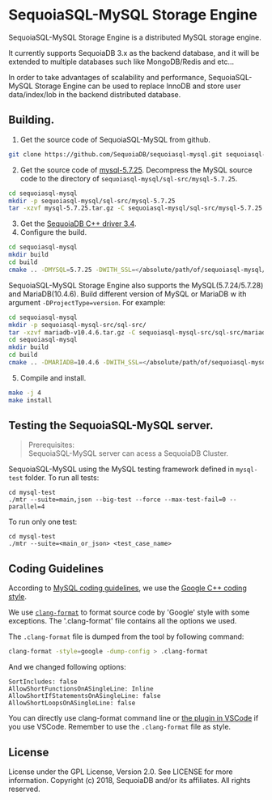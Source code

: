 # SequoiaSQL-MySQL Storage Engine

SequoiaSQL-MySQL Storage Engine is a distributed MySQL storage engine.

It currently supports SequoiaDB 3.x as the backend database, and it will be extended to multiple databases such like MongoDB/Redis and etc...

In order to take advantages of scalability and performance, SequoiaSQL-MySQL Storage Engine can be used to replace InnoDB and store user data/index/lob in the backend distributed database.

## Building.
1. Get the source code of SequoiaSQL-MySQL from github.     
```bash
git clone https://github.com/SequoiaDB/sequoiasql-mysql.git sequoiasql-mysql
```  
2. Get the source code of [mysql-5.7.25](https://downloads.mysql.com/archives/get/p/23/file/mysql-5.7.25.tar.gz). Decompress the MySQL source code to the directory of `sequoiasql-mysql/sql-src/mysql-5.7.25`.
```bash
cd sequoiasql-mysql
mkdir -p sequoiasql-mysql/sql-src/mysql-5.7.25
tar -xzvf mysql-5.7.25.tar.gz -C sequoiasql-mysql/sql-src/mysql-5.7.25
```  
3. Get the [SequoiaDB C++ driver 3.4](http://cdn.sequoiadb.com/images/sequoiadb-3.4/x86_64/driver/C%26CPP-3.4-linux_x86_64.tar.gz).
4. Configure the build.
```bash
cd sequoiasql-mysql
mkdir build
cd build
cmake .. -DMYSQL=5.7.25 -DWITH_SSL=</absolute/path/of/sequoiasql-mysql/thirdparty/openssl-1.0.1c> -DWITH_SDB_DRIVER=</path/to/sequoiadb/cpp/driver> -DCMAKE_INSTALL_PREFIX=</path/to/install/mysql/> -DCMAKE_BUILD_TYPE=Debug
```
SequoiaSQL-MySQL Storage Engine also supports the MySQL(5.7.24/5.7.28) and MariaDB(10.4.6). Build different version of MySQL or MariaDB w
ith argument `-DProjectType=version`. For example:
```bash
cd sequoiasql-mysql
mkdir -p sequoiasql-mysql-src/sql-src/
tar -xzvf mariadb-v10.4.6.tar.gz -C sequoiasql-mysql-src/sql-src/mariadb-10.4.6/
cd sequoiasql-mysql
mkdir build
cd build
cmake .. -DMARIADB=10.4.6 -DWITH_SSL=</absolute/path/of/sequoiasql-mysql/thirdparty/openssl-1.0.1c> -DWITH_SDB_DRIVER=</path/to/sequoiadb/cpp/driver> -DCMAKE_INSTALL_PREFIX=</path/to/install/mariadb/> -DCMAKE_BUILD_TYPE=Debug
```
5. Compile and install.
```bash
make -j 4
make install
```
## Testing the SequoiaSQL-MySQL server.
> Prerequisites:  
> SequoiaSQL-MySQL server can acess a SequoiaDB Cluster.   

SequoiaSQL-MySQL using the MySQL testing framework defined in `mysql-test` folder. To run all tests:
```
cd mysql-test
./mtr --suite=main,json --big-test --force --max-test-fail=0 --parallel=4
```
To run only one test:
```
cd mysql-test
./mtr --suite=<main_or_json> <test_case_name>
```

## Coding Guidelines

According to [MySQL coding guidelines](https://dev.mysql.com/doc/dev/mysql-server/latest/PAGE_CODING_GUIDELINES.html), we use the [Google C++ coding style](https://google.github.io/styleguide/cppguide.html).

We use [`clang-format`](http://clang.llvm.org/docs/ClangFormat.html) to format source code by 'Google' style with some exceptions. The '.clang-format' file contains all the options we used.

The `.clang-format` file is dumped from the tool by following command:
```bash
clang-format -style=google -dump-config > .clang-format
```

And we changed following options:
```
SortIncludes: false
AllowShortFunctionsOnASingleLine: Inline
AllowShortIfStatementsOnASingleLine: false
AllowShortLoopsOnASingleLine: false
```

You can directly use clang-format command line or [the plugin in VSCode](https://marketplace.visualstudio.com/items?itemName=xaver.clang-format) if you use VSCode. Remember to use the `.clang-format` file as style.

## License

License under the GPL License, Version 2.0. See LICENSE for more information.
Copyright (c) 2018, SequoiaDB and/or its affiliates. All rights reserved.
